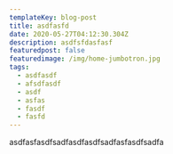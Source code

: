 ```yaml
---
templateKey: blog-post
title: asdfasfd
date: 2020-05-27T04:12:30.304Z
description: asdfsfdasfasf
featuredpost: false
featuredimage: /img/home-jumbotron.jpg
tags:
  - asdfasdf
  - afsdfasdf
  - asdf
  - asfas
  - fasdf
  - fasfd
---
```

asdfasfasdfsadfasdfasdfsadfasfasdfsadfa